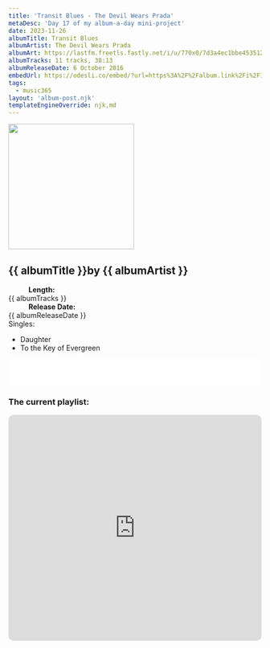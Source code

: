 ```yaml
---
title: 'Transit Blues - The Devil Wears Prada'
metaDesc: 'Day 17 of my album-a-day mini-project'
date: 2023-11-26
albumTitle: Transit Blues
albumArtist: The Devil Wears Prada
albumArt: https://lastfm.freetls.fastly.net/i/u/770x0/7d3a4ec1bbe45351252e16272ae2295e.jpg#7d3a4ec1bbe45351252e16272ae2295e
albumTracks: 11 tracks, 38:13
albumReleaseDate: 6 October 2016
embedUrl: https://odesli.co/embed/?url=https%3A%2F%2Falbum.link%2Fi%2F1675485734&theme=light
tags:
  - music365
layout: 'album-post.njk'
templateEngineOverride: njk,md
---
```


<aside class="album-profile">
  <div class="album-profile__image">
    <img class="album-image" width="250" height="250" crossorigin="anonymous" src="{{ albumArt }}"/>
  </div>
  <div class="aside__content">
    <h1><strong>{{ albumTitle }}</strong>by {{ albumArtist }}</h1>
    <dl>
      <div>
        <dd><strong>Length:</strong></dd>
        <dt>{{ albumTracks }}</dt>
      </div>
      <div>
        <dd><strong>Release Date:</strong></dd>
        <dt>{{ albumReleaseDate }}</dt>
      </div>
      <div class="singles">
        <span>Singles:</span>
        <ul>
          <li>Daughter</li>
          <li>To the Key of Evergreen</li>
        </ul>
      </div>
    </dl>
    <div class="color-grid">
      <div class="color-grid__container">
					<span class="color color--1"></span>
					<span class="color color--2"></span>
					<span class="color color--3"></span>
      </div>
    </div>
  </div>
</aside>

<iframe width="100%" height="52" src={{ embedUrl }} frameborder="0" allowfullscreen sandbox="allow-same-origin allow-scripts allow-presentation allow-popups allow-popups-to-escape-sandbox" allow="clipboard-read; clipboard-write"></iframe>

### The current playlist:

<iframe allow="autoplay *; encrypted-media *; fullscreen *; clipboard-write" frameborder="0" height="450" style="width:100%;max-width:660px;overflow:hidden;border-radius:10px;" sandbox="allow-forms allow-popups allow-same-origin allow-scripts allow-storage-access-by-user-activation allow-top-navigation-by-user-activation" src="https://embed.music.apple.com/gb/playlist/music365/pl.u-AkAmEd9ix4MAZYJ"></iframe>
